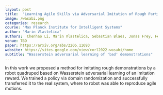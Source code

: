 ```yaml
---
layout: post
title:  "Learning Agile Skills via Adversarial Imitation of Rough Partial Demonstrations"
image: /wasabi.png
categories: research
course: "Max Planck Institute for Intelligent Systems"
author: "Marin Vlastelica"
authors:  Chenhao Li, Marin Vlastelica, Sebastian Blaes, Jonas Frey, Felix Grimmiger, Georg Martius
venue: TBD
paper: https://arxiv.org/abs/2206.11693
website: https://sites.google.com/view/corl2022-wasabi/home
subtitle: "Wasserstein adversarial learning of 'bad' demonstrations"
---
```


In this work we proposed a method for imitating rough demonstrations by a robot quadruped based on Wasserstein adversarial learning of an imitation reward.
We trained a policy via domain randomization and successfully transferred it to the real system, where to robot was able to reproduce agile motions.